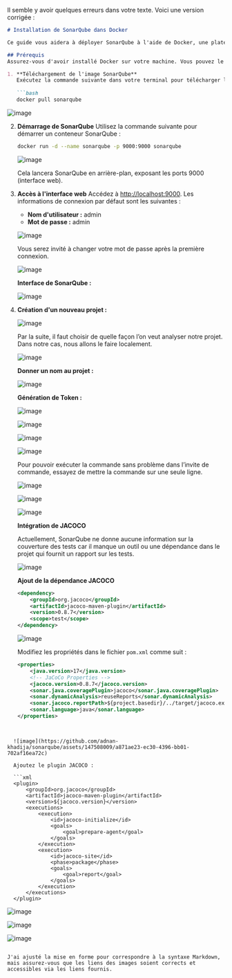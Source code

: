 Il semble y avoir quelques erreurs dans votre texte. Voici une version corrigée :

```markdown
# Installation de SonarQube dans Docker

Ce guide vous aidera à déployer SonarQube à l'aide de Docker, une plateforme de conteneurisation populaire. Suivez ces étapes simples pour démarrer rapidement.

## Prérequis
Assurez-vous d'avoir installé Docker sur votre machine. Vous pouvez le télécharger depuis [le site officiel de Docker](https://www.docker.com/products/docker-desktop/).

1. **Téléchargement de l'image SonarQube**
   Exécutez la commande suivante dans votre terminal pour télécharger l'image officielle de SonarQube depuis Docker Hub :
   
   ```bash
   docker pull sonarqube
   ```

   ![image](https://github.com/adnan-khadija/sonarqube/assets/147508009/e7a96486-eed6-4e32-ba72-2388f0073303)

2. **Démarrage de SonarQube**
   Utilisez la commande suivante pour démarrer un conteneur SonarQube :
   
   ```bash
   docker run -d --name sonarqube -p 9000:9000 sonarqube
   ```

   ![image](https://github.com/adnan-khadija/sonarqube/assets/147508009/0bd102f9-bc4a-47e7-b242-44ad71d2ac3d)

   Cela lancera SonarQube en arrière-plan, exposant les ports 9000 (interface web).

3. **Accès à l'interface web**
   Accédez à [http://localhost:9000](http://localhost:9000). Les informations de connexion par défaut sont les suivantes :
   
   - **Nom d'utilisateur :** admin
   - **Mot de passe :** admin

   ![image](https://github.com/adnan-khadija/sonarqube/assets/147508009/eaf8f235-a2aa-4141-acea-b1bc2c849bb1)

   Vous serez invité à changer votre mot de passe après la première connexion.

   ![image](https://github.com/adnan-khadija/sonarqube/assets/147508009/2eb3fb09-53af-455f-951c-ed040fce812c)

   **Interface de SonarQube :**

   ![image](https://github.com/adnan-khadija/sonarqube/assets/147508009/29143cdb-249a-45bd-8b59-a2df43f54717)

4. **Création d'un nouveau projet :**

   ![image](https://github.com/adnan-khadija/sonarqube/assets/147508009/46a3cec7-8b87-4ebb-ac59-f3420c8042fa)

   Par la suite, il faut choisir de quelle façon l’on veut analyser notre projet. Dans notre cas, nous allons le faire localement.

   ![image](https://github.com/adnan-khadija/sonarqube/assets/147508009/66a8918a-7826-4a68-9db9-0c739590f2e9)

   **Donner un nom au projet :**

   ![image](https://github.com/adnan-khadija/sonarqube/assets/147508009/ca96d861-71e1-4a85-96ec-d8c7b7249c37)

   **Génération de Token :**

   ![image](https://github.com/adnan-khadija/sonarqube/assets/147508009/9333270b-173e-40c5-8498-a0d8c67f52c1)

   ![image](https://github.com/adnan-khadija/sonarqube/assets/147508009/d0e1028e-e301-4741-961c-9181d59bc201)

   ![image](https://github.com/adnan-khadija/sonarqube/assets/147508009/0561b85d-7a34-4eb3-859d-2351a659f035)

   ![image](https://github.com/adnan-khadija/sonarqube/assets/147508009/5404904e-9c3c-40cd-a9fc-517c0214f12e)

   Pour pouvoir exécuter la commande sans problème dans l’invite de commande, essayez de mettre la commande sur une seule ligne.

   ![image](https://github.com/adnan-khadija/sonarqube/assets/147508009/cad3f5fa-1f6f-45b6-b1b1-e0e9699479dd)

   ![image](https://github.com/adnan-khadija/sonarqube/assets/147508009/4cc29b37-ebeb-4d3a-93ee-844a5e03841f)

   ![image](https://github.com/adnan-khadija/sonarqube/assets/147508009/660d62b9-fe58-4615-b9ab-a7852a8fa032)

   **Intégration de JACOCO**

   Actuellement, SonarQube ne donne aucune information sur la couverture des tests car il manque un outil ou une dépendance dans le projet qui fournit un rapport sur les tests.

   ![image](https://github.com/adnan-khadija/sonarqube/assets/147508009/94496cf4-f79e-4650-baea-654d1cd423b7)

   **Ajout de la dépendance JACOCO**

   ```xml
   <dependency>
       <groupId>org.jacoco</groupId>
       <artifactId>jacoco-maven-plugin</artifactId>
       <version>0.8.7</version>
       <scope>test</scope>
   </dependency>
   ```

   ![image](https://github.com/adnan-khadija/sonarqube/assets/147508009/1c27a5dd-0864-48fd-a376-cf279bef766f)

   Modifiez les propriétés dans le fichier `pom.xml` comme suit :

   ```xml
   <properties>
       <java.version>17</java.version>
       <!-- JaCoCo Properties -->
       <jacoco.version>0.8.7</jacoco.version>
       <sonar.java.coveragePlugin>jacoco</sonar.java.coveragePlugin>
       <sonar.dynamicAnalysis>reuseReports</sonar.dynamicAnalysis>
       <sonar.jacoco.reportPath>${project.basedir}/../target/jacoco.exec</sonar.jacoco.reportPath>
       <sonar.language>java</sonar.language>
   </properties>
  

 ```

   ![image](https://github.com/adnan-khadija/sonarqube/assets/147508009/a871ae23-ec30-4396-bb01-702af16ea72c)

   Ajoutez le plugin JACOCO :

   ```xml
   <plugin>
       <groupId>org.jacoco</groupId>
       <artifactId>jacoco-maven-plugin</artifactId>
       <version>${jacoco.version}</version>
       <executions>
           <execution>
               <id>jacoco-initialize</id>
               <goals>
                   <goal>prepare-agent</goal>
               </goals>
           </execution>
           <execution>
               <id>jacoco-site</id>
               <phase>package</phase>
               <goals>
                   <goal>report</goal>
               </goals>
           </execution>
       </executions>
   </plugin>
   ```

   ![image](https://github.com/adnan-khadija/sonarqube/assets/147508009/6f744a4d-9060-427f-a1ae-9a8ebf892b48)

   ![image](https://github.com/adnan-khadija/sonarqube/assets/147508009/d16fe012-8441-4d05-9ddb-fe5127e2470e)

   ![image](https://github.com/adnan-khadija/sonarqube/assets/147508009/32dbcece-17ea-4a3e-b7f3-69c2ef5b77ec)
```

J'ai ajusté la mise en forme pour correspondre à la syntaxe Markdown, mais assurez-vous que les liens des images soient corrects et accessibles via les liens fournis.
